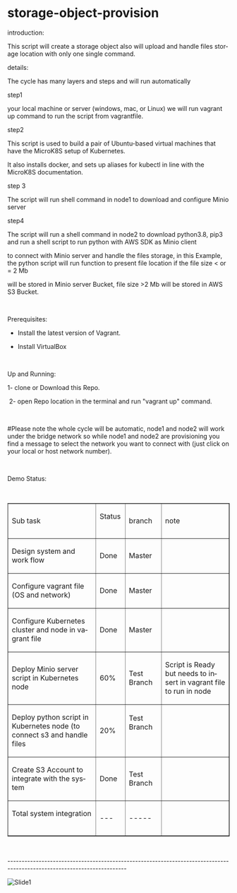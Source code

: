# storage-object-provision
<div class="OutlineElement Ltr SCXW79759240 BCX0">
<p class="Paragraph SCXW79759240 BCX0" lang="EN-US" xml:lang="EN-US"><span class="TextRun Underlined SCXW79759240 BCX0" lang="EN-US" xml:lang="EN-US" data-contrast="auto"><span class="NormalTextRun SCXW79759240 BCX0">introduction:</span></span><span class="EOP SCXW79759240 BCX0" data-ccp-props="{&quot;201341983&quot;:0,&quot;335559739&quot;:160,&quot;335559740&quot;:259}">&nbsp;</span></p>
</div>
<div class="OutlineElement Ltr SCXW79759240 BCX0">
<p class="Paragraph SCXW79759240 BCX0" lang="EN-US" xml:lang="EN-US"><span class="TextRun SCXW79759240 BCX0" lang="EN-US" xml:lang="EN-US" data-contrast="auto"><span class="NormalTextRun SCXW79759240 BCX0">This</span><span class="NormalTextRun SCXW79759240 BCX0"> script will create a storage object also will upload and handle files storage location with only one single command.</span></span><span class="EOP SCXW79759240 BCX0" data-ccp-props="{&quot;201341983&quot;:0,&quot;335559739&quot;:160,&quot;335559740&quot;:259}">&nbsp;</span></p>
</div>
<div class="OutlineElement Ltr SCXW79759240 BCX0">
<p class="Paragraph SCXW79759240 BCX0" lang="EN-US" xml:lang="EN-US"><span class="TextRun Underlined SCXW79759240 BCX0" lang="EN-US" xml:lang="EN-US" data-contrast="auto"><span class="NormalTextRun SCXW79759240 BCX0">details</span></span><span class="TextRun SCXW79759240 BCX0" lang="EN-US" xml:lang="EN-US" data-contrast="auto">:</span><span class="EOP SCXW79759240 BCX0" data-ccp-props="{&quot;201341983&quot;:0,&quot;335559739&quot;:160,&quot;335559740&quot;:259}">&nbsp;</span></p>
</div>
<div class="OutlineElement Ltr SCXW79759240 BCX0">
<p class="Paragraph SCXW79759240 BCX0" lang="EN-US" xml:lang="EN-US"><span class="TextRun SCXW79759240 BCX0" lang="EN-US" xml:lang="EN-US" data-contrast="auto"><span class="NormalTextRun SCXW79759240 BCX0">The</span><span class="NormalTextRun SCXW79759240 BCX0"> cycle has many layers and steps </span><span class="NormalTextRun SCXW79759240 BCX0">and </span><span class="NormalTextRun SCXW79759240 BCX0">will </span><span class="NormalTextRun SCXW79759240 BCX0">run automatically </span></span><span class="EOP SCXW79759240 BCX0" data-ccp-props="{&quot;201341983&quot;:0,&quot;335559739&quot;:160,&quot;335559740&quot;:259}">&nbsp;</span></p>
</div>
<div class="OutlineElement Ltr SCXW79759240 BCX0">
<p class="Paragraph SCXW79759240 BCX0" lang="EN-US" xml:lang="EN-US"><span class="TextRun SCXW79759240 BCX0" lang="EN-US" xml:lang="EN-US" data-contrast="auto">step1</span><span class="EOP SCXW79759240 BCX0" data-ccp-props="{&quot;201341983&quot;:0,&quot;335559739&quot;:160,&quot;335559740&quot;:259}">&nbsp;</span></p>
</div>
<div class="OutlineElement Ltr SCXW79759240 BCX0">
<p class="Paragraph SCXW79759240 BCX0" lang="EN-US" xml:lang="EN-US"><span class="TextRun SCXW79759240 BCX0" lang="EN-US" xml:lang="EN-US" data-contrast="auto"><span class="NormalTextRun SCXW79759240 BCX0">your local machine or server (windows, mac, or Linux) we will run vagrant up command to run the script from </span><span class="NormalTextRun SpellingErrorV2 SCXW79759240 BCX0">vagrantfile</span><span class="NormalTextRun SCXW79759240 BCX0">. </span></span><span class="EOP SCXW79759240 BCX0" data-ccp-props="{&quot;201341983&quot;:0,&quot;335559739&quot;:160,&quot;335559740&quot;:259}">&nbsp;</span></p>
</div>
<div class="OutlineElement Ltr SCXW79759240 BCX0">
<p class="Paragraph SCXW79759240 BCX0" lang="EN-US" xml:lang="EN-US"><span class="TextRun SCXW79759240 BCX0" lang="EN-US" xml:lang="EN-US" data-contrast="auto">step2</span><span class="EOP SCXW79759240 BCX0" data-ccp-props="{&quot;201341983&quot;:0,&quot;335559739&quot;:160,&quot;335559740&quot;:259}">&nbsp;</span></p>
</div>
<div class="OutlineElement Ltr SCXW79759240 BCX0">
<p class="Paragraph SCXW79759240 BCX0" lang="EN-US" xml:lang="EN-US"><span class="TextRun SCXW79759240 BCX0" lang="EN-US" xml:lang="EN-US" data-contrast="auto">This script is used to build a pair of Ubuntu-based virtual machines that have the MicroK8S setup of Kubernetes.</span><span class="EOP SCXW79759240 BCX0" data-ccp-props="{&quot;201341983&quot;:0,&quot;335559739&quot;:160,&quot;335559740&quot;:259}">&nbsp;</span></p>
</div>
<div class="OutlineElement Ltr SCXW79759240 BCX0">
<p class="Paragraph SCXW79759240 BCX0" lang="EN-US" xml:lang="EN-US"><span class="TextRun SCXW79759240 BCX0" lang="EN-US" xml:lang="EN-US" data-contrast="auto"><span class="NormalTextRun SCXW79759240 BCX0">It also installs docker, and sets up aliases for </span><span class="NormalTextRun SpellingErrorV2 SCXW79759240 BCX0">kubectl</span><span class="NormalTextRun SCXW79759240 BCX0"> in line with the MicroK8S documentation.</span></span><span class="EOP SCXW79759240 BCX0" data-ccp-props="{&quot;201341983&quot;:0,&quot;335559739&quot;:160,&quot;335559740&quot;:259}">&nbsp;</span></p>
</div>
<div class="OutlineElement Ltr SCXW79759240 BCX0">
<p class="Paragraph SCXW79759240 BCX0" lang="EN-US" xml:lang="EN-US"><span class="TextRun SCXW79759240 BCX0" lang="EN-US" xml:lang="EN-US" data-contrast="auto">step 3</span><span class="EOP SCXW79759240 BCX0" data-ccp-props="{&quot;201341983&quot;:0,&quot;335559739&quot;:160,&quot;335559740&quot;:259}">&nbsp;</span></p>
</div>
<div class="OutlineElement Ltr SCXW79759240 BCX0">
<p class="Paragraph SCXW79759240 BCX0" lang="EN-US" xml:lang="EN-US"><span class="TextRun SCXW79759240 BCX0" lang="EN-US" xml:lang="EN-US" data-contrast="auto"><span class="NormalTextRun SCXW79759240 BCX0">The</span><span class="NormalTextRun SCXW79759240 BCX0"> script will run shell command in node1 to download and configure Minio server </span></span><span class="EOP SCXW79759240 BCX0" data-ccp-props="{&quot;201341983&quot;:0,&quot;335559739&quot;:160,&quot;335559740&quot;:259}">&nbsp;</span></p>
</div>
<div class="OutlineElement Ltr SCXW79759240 BCX0">
<p class="Paragraph SCXW79759240 BCX0" lang="EN-US" xml:lang="EN-US"><span class="TextRun SCXW79759240 BCX0" lang="EN-US" xml:lang="EN-US" data-contrast="auto">step4</span><span class="EOP SCXW79759240 BCX0" data-ccp-props="{&quot;201341983&quot;:0,&quot;335559739&quot;:160,&quot;335559740&quot;:259}">&nbsp;</span></p>
</div>
<div class="OutlineElement Ltr SCXW79759240 BCX0">
<p class="Paragraph SCXW79759240 BCX0" lang="EN-US" xml:lang="EN-US"><span class="TextRun SCXW79759240 BCX0" lang="EN-US" xml:lang="EN-US" data-contrast="auto"><span class="NormalTextRun SCXW79759240 BCX0">The</span><span class="NormalTextRun SCXW79759240 BCX0"> script will run a shell command in node2 to download python3.8, pip3 and run a shell script to run python with AWS SDK as Minio client </span></span><span class="EOP SCXW79759240 BCX0" data-ccp-props="{&quot;201341983&quot;:0,&quot;335559739&quot;:160,&quot;335559740&quot;:259}">&nbsp;</span></p>
</div>
<div class="OutlineElement Ltr SCXW79759240 BCX0">
<p class="Paragraph SCXW79759240 BCX0" lang="EN-US" xml:lang="EN-US"><span class="TextRun SCXW79759240 BCX0" lang="EN-US" xml:lang="EN-US" data-contrast="auto">to connect with Minio server and handle the files storage, in this Example, the python script will run function to present file location if the file size &lt; or = 2 Mb</span><span class="EOP SCXW79759240 BCX0" data-ccp-props="{&quot;201341983&quot;:0,&quot;335559739&quot;:160,&quot;335559740&quot;:259}">&nbsp;</span></p>
</div>
<div class="OutlineElement Ltr SCXW79759240 BCX0">
<p class="Paragraph SCXW79759240 BCX0" lang="EN-US" xml:lang="EN-US"><span class="TextRun SCXW79759240 BCX0" lang="EN-US" xml:lang="EN-US" data-contrast="auto">will be stored in Minio server Bucket, file size &gt;2 Mb will be stored in AWS S3 Bucket.</span><span class="EOP SCXW79759240 BCX0" data-ccp-props="{&quot;201341983&quot;:0,&quot;335559739&quot;:160,&quot;335559740&quot;:259}">&nbsp;</span></p>
</div>
<div class="OutlineElement Ltr SCXW79759240 BCX0">
<p class="Paragraph SCXW79759240 BCX0" lang="EN-US" xml:lang="EN-US"><span class="TextRun SCXW79759240 BCX0" lang="EN-US" xml:lang="EN-US" data-contrast="auto">&nbsp;</span><span class="EOP SCXW79759240 BCX0" data-ccp-props="{&quot;201341983&quot;:0,&quot;335559739&quot;:160,&quot;335559740&quot;:259}">&nbsp;</span></p>
</div>
<div class="OutlineElement Ltr SCXW79759240 BCX0">
<p class="Paragraph SCXW79759240 BCX0" lang="EN-US" xml:lang="EN-US"><span class="TextRun Underlined SCXW79759240 BCX0" lang="EN-US" xml:lang="EN-US" data-contrast="auto"><span class="NormalTextRun SCXW79759240 BCX0">Prerequisites:</span></span><span class="EOP SCXW79759240 BCX0" data-ccp-props="{&quot;201341983&quot;:0,&quot;335559739&quot;:160,&quot;335559740&quot;:259}">&nbsp;</span></p>
</div>
<div class="ListContainerWrapper SCXW79759240 BCX0">
<ul class="BulletListStyle1 SCXW79759240 BCX0">
<li class="OutlineElement Ltr SCXW79759240 BCX0" data-leveltext="" data-font="Symbol" data-listid="1" data-aria-posinset="1" data-aria-level="1">
<p class="Paragraph SCXW79759240 BCX0" lang="EN-US" xml:lang="EN-US"><span class="TextRun SCXW79759240 BCX0" lang="EN-US" xml:lang="EN-US" data-contrast="auto">Install the latest version of Vagrant.</span><span class="EOP SCXW79759240 BCX0" data-ccp-props="{&quot;201341983&quot;:0,&quot;335559739&quot;:160,&quot;335559740&quot;:259}">&nbsp;</span></p>
</li>
<li class="OutlineElement Ltr SCXW79759240 BCX0" data-leveltext="" data-font="Symbol" data-listid="1" data-aria-posinset="2" data-aria-level="1">
<p class="Paragraph SCXW79759240 BCX0" lang="EN-US" xml:lang="EN-US"><span class="TextRun SCXW79759240 BCX0" lang="EN-US" xml:lang="EN-US" data-contrast="auto">Install VirtualBox</span><span class="EOP SCXW79759240 BCX0" data-ccp-props="{&quot;201341983&quot;:0,&quot;335559739&quot;:160,&quot;335559740&quot;:259}">&nbsp;</span></p>
</li>
</ul>
</div>
<div class="OutlineElement Ltr SCXW79759240 BCX0">
<p class="Paragraph SCXW79759240 BCX0" lang="EN-US" xml:lang="EN-US"><span class="EOP SCXW79759240 BCX0" data-ccp-props="{&quot;201341983&quot;:0,&quot;335559739&quot;:160,&quot;335559740&quot;:259}">&nbsp;</span></p>
</div>
<div class="OutlineElement Ltr SCXW79759240 BCX0">
<p class="Paragraph SCXW79759240 BCX0" lang="EN-US" xml:lang="EN-US"><span class="TextRun Underlined SCXW79759240 BCX0" lang="EN-US" xml:lang="EN-US" data-contrast="auto"><span class="NormalTextRun SCXW79759240 BCX0">Up and Running:</span></span><span class="EOP SCXW79759240 BCX0" data-ccp-props="{&quot;201341983&quot;:0,&quot;335559739&quot;:160,&quot;335559740&quot;:259}">&nbsp;</span></p>
</div>
<div class="OutlineElement Ltr SCXW79759240 BCX0">
<p class="Paragraph SCXW79759240 BCX0" lang="EN-US" xml:lang="EN-US"><span class="TextRun SCXW79759240 BCX0" lang="EN-US" xml:lang="EN-US" data-contrast="auto">1- clone or Download this Repo.</span><span class="EOP SCXW79759240 BCX0" data-ccp-props="{&quot;201341983&quot;:0,&quot;335559739&quot;:160,&quot;335559740&quot;:259}">&nbsp;</span></p>
</div>
<div class="OutlineElement Ltr SCXW79759240 BCX0">
<p class="Paragraph SCXW79759240 BCX0" lang="EN-US" xml:lang="EN-US"><span class="TextRun SCXW79759240 BCX0" lang="EN-US" xml:lang="EN-US" data-contrast="auto"><span class="NormalTextRun SCXW79759240 BCX0">&nbsp;</span><span class="NormalTextRun SCXW79759240 BCX0">2- open Repo location in the terminal and run "vagrant up" command.</span></span><span class="EOP SCXW79759240 BCX0" data-ccp-props="{&quot;201341983&quot;:0,&quot;335559739&quot;:160,&quot;335559740&quot;:259}">&nbsp;</span></p>
</div>
<div class="OutlineElement Ltr SCXW79759240 BCX0">
<p class="Paragraph SCXW79759240 BCX0" lang="EN-US" xml:lang="EN-US"><span class="TextRun SCXW79759240 BCX0" lang="EN-US" xml:lang="EN-US" data-contrast="auto">&nbsp;</span><span class="EOP SCXW79759240 BCX0" data-ccp-props="{&quot;201341983&quot;:0,&quot;335559739&quot;:160,&quot;335559740&quot;:259}">&nbsp;</span></p>
</div>
<div class="OutlineElement Ltr SCXW79759240 BCX0">
<p class="Paragraph SCXW79759240 BCX0" lang="EN-US" xml:lang="EN-US"><span class="TextRun SCXW79759240 BCX0" lang="EN-US" xml:lang="EN-US" data-contrast="auto"><span class="NormalTextRun SCXW79759240 BCX0">#</span><span class="NormalTextRun SCXW79759240 BCX0">Please</span></span><span class="TextRun SCXW79759240 BCX0" lang="EN-US" xml:lang="EN-US" data-contrast="auto"> note the whole cycle will be automatic, node1 and node2 will work under the bridge network so while node1 and node2 are provisioning you find a message to select the network you want to connect with (just click on your local or host network number).</span><span class="EOP SCXW79759240 BCX0" data-ccp-props="{&quot;201341983&quot;:0,&quot;335559739&quot;:160,&quot;335559740&quot;:259}">&nbsp;</span></p>
</div>
<div class="OutlineElement Ltr SCXW79759240 BCX0">
<p class="Paragraph SCXW79759240 BCX0" lang="EN-US" xml:lang="EN-US"><span class="EOP SCXW79759240 BCX0" data-ccp-props="{&quot;201341983&quot;:0,&quot;335559739&quot;:160,&quot;335559740&quot;:259}">&nbsp;</span></p>
</div>
<div class="OutlineElement Ltr SCXW79759240 BCX0">
<p class="Paragraph SCXW79759240 BCX0" lang="EN-US" xml:lang="EN-US"><span class="TextRun Underlined SCXW79759240 BCX0" lang="EN-US" xml:lang="EN-US" data-contrast="auto"><span class="NormalTextRun SCXW79759240 BCX0">Demo Status:</span></span><span class="EOP SCXW79759240 BCX0" data-ccp-props="{&quot;201341983&quot;:0,&quot;335559739&quot;:160,&quot;335559740&quot;:259}">&nbsp;</span></p>
</div>
<div class="OutlineElement Ltr SCXW79759240 BCX0">
<div class="TableContainer SCXW79759240 BCX0">
<div id="{4fadb984-afe4-46f7-82c1-fd3120cb6395}{118}" class="WACAltTextDescribedBy SCXW79759240 BCX0">&nbsp;</div>
<table class="Table  Ltr TableGrid BorderColorBlack TransparentBackgroundColor TableWordWrap SCXW79759240 BCX0" border="1" data-tablestyle="MsoTableGrid" data-tablelook="1696">
<tbody class="SCXW79759240 BCX0">
<tr class="TableRow SCXW79759240 BCX0">
<td class="FirstRow FirstCol SCXW79759240 BCX0" data-celllook="0">
<div class="TableCellContent SCXW79759240 BCX0">
<div class="OutlineElement Ltr SCXW79759240 BCX0">
<p class="Paragraph SCXW79759240 BCX0" lang="EN-US" xml:lang="EN-US"><span class="TextRun SCXW79759240 BCX0" lang="EN-US" xml:lang="EN-US" data-contrast="auto">Sub task</span><span class="EOP SCXW79759240 BCX0" data-ccp-props="{&quot;201341983&quot;:0,&quot;335551550&quot;:2,&quot;335551620&quot;:2,&quot;335559740&quot;:259}">&nbsp;</span></p>
</div>
</div>
</td>
<td class="FirstRow SCXW79759240 BCX0" data-celllook="0">
<div class="TableCellContent SCXW79759240 BCX0">
<div class="OutlineElement Ltr SCXW79759240 BCX0">
<p class="Paragraph SCXW79759240 BCX0" lang="EN-US" xml:lang="EN-US"><span class="TextRun SCXW79759240 BCX0" lang="EN-US" xml:lang="EN-US" data-contrast="auto">Status </span><span class="EOP SCXW79759240 BCX0" data-ccp-props="{&quot;201341983&quot;:0,&quot;335551550&quot;:2,&quot;335551620&quot;:2,&quot;335559740&quot;:259}">&nbsp;</span></p>
</div>
</div>
</td>
<td class="FirstRow SCXW79759240 BCX0" data-celllook="0">
<div class="TableCellContent SCXW79759240 BCX0">
<div class="OutlineElement Ltr SCXW79759240 BCX0">
<p class="Paragraph SCXW79759240 BCX0" lang="EN-US" xml:lang="EN-US"><span class="TextRun SCXW79759240 BCX0" lang="EN-US" xml:lang="EN-US" data-contrast="auto">branch</span><span class="EOP SCXW79759240 BCX0" data-ccp-props="{&quot;201341983&quot;:0,&quot;335551550&quot;:2,&quot;335551620&quot;:2,&quot;335559740&quot;:259}">&nbsp;</span></p>
</div>
</div>
</td>
<td class="FirstRow LastCol SCXW79759240 BCX0" data-celllook="0">
<div class="TableCellContent SCXW79759240 BCX0">
<div class="OutlineElement Ltr SCXW79759240 BCX0">
<p class="Paragraph SCXW79759240 BCX0" lang="EN-US" xml:lang="EN-US"><span class="TextRun SCXW79759240 BCX0" lang="EN-US" xml:lang="EN-US" data-contrast="auto">note</span><span class="EOP SCXW79759240 BCX0" data-ccp-props="{&quot;201341983&quot;:0,&quot;335551550&quot;:2,&quot;335551620&quot;:2,&quot;335559740&quot;:259}">&nbsp;</span></p>
</div>
</div>
</td>
</tr>
<tr class="TableRow SCXW79759240 BCX0">
<td class="FirstCol SCXW79759240 BCX0" data-celllook="0">
<div class="TableCellContent SCXW79759240 BCX0">
<div class="OutlineElement Ltr SCXW79759240 BCX0">
<p class="Paragraph SCXW79759240 BCX0" lang="EN-US" xml:lang="EN-US"><span class="TextRun SCXW79759240 BCX0" lang="EN-US" xml:lang="EN-US" data-contrast="auto">Design system and work flow </span><span class="EOP SCXW79759240 BCX0" data-ccp-props="{&quot;201341983&quot;:0,&quot;335551550&quot;:2,&quot;335551620&quot;:2,&quot;335559740&quot;:259}">&nbsp;</span></p>
</div>
</div>
</td>
<td class="SCXW79759240 BCX0" data-celllook="0">
<div class="TableCellContent SCXW79759240 BCX0">
<div class="OutlineElement Ltr SCXW79759240 BCX0">
<p class="Paragraph SCXW79759240 BCX0" lang="EN-US" xml:lang="EN-US"><span class="TextRun SCXW79759240 BCX0" lang="EN-US" xml:lang="EN-US" data-contrast="auto">Done</span><span class="EOP SCXW79759240 BCX0" data-ccp-props="{&quot;201341983&quot;:0,&quot;335551550&quot;:2,&quot;335551620&quot;:2,&quot;335559740&quot;:259}">&nbsp;</span></p>
</div>
</div>
</td>
<td class="SCXW79759240 BCX0" data-celllook="0">
<div class="TableCellContent SCXW79759240 BCX0">
<div class="OutlineElement Ltr SCXW79759240 BCX0">
<p class="Paragraph SCXW79759240 BCX0" lang="EN-US" xml:lang="EN-US"><span class="TextRun SCXW79759240 BCX0" lang="EN-US" xml:lang="EN-US" data-contrast="auto">Master</span><span class="EOP SCXW79759240 BCX0" data-ccp-props="{&quot;201341983&quot;:0,&quot;335551550&quot;:2,&quot;335551620&quot;:2,&quot;335559740&quot;:259}">&nbsp;</span></p>
</div>
</div>
</td>
<td class="LastCol SCXW79759240 BCX0" data-celllook="0">
<div class="TableCellContent SCXW79759240 BCX0">
<div class="OutlineElement Ltr SCXW79759240 BCX0">
<p class="Paragraph SCXW79759240 BCX0" lang="EN-US" xml:lang="EN-US"><span class="EOP SCXW79759240 BCX0" data-ccp-props="{&quot;201341983&quot;:0,&quot;335551550&quot;:2,&quot;335551620&quot;:2,&quot;335559740&quot;:259}">&nbsp;</span></p>
</div>
</div>
</td>
</tr>
<tr class="TableRow SCXW79759240 BCX0">
<td class="FirstCol SCXW79759240 BCX0" data-celllook="0">
<div class="TableCellContent SCXW79759240 BCX0">
<div class="OutlineElement Ltr SCXW79759240 BCX0">
<p class="Paragraph SCXW79759240 BCX0" lang="EN-US" xml:lang="EN-US"><span class="TextRun SCXW79759240 BCX0" lang="EN-US" xml:lang="EN-US" data-contrast="auto"><span class="NormalTextRun SCXW79759240 BCX0">Configure vagrant </span><span class="NormalTextRun SCXW79759240 BCX0">file (</span><span class="NormalTextRun SCXW79759240 BCX0">OS and network)</span></span><span class="EOP SCXW79759240 BCX0" data-ccp-props="{&quot;201341983&quot;:0,&quot;335551550&quot;:2,&quot;335551620&quot;:2,&quot;335559740&quot;:259}">&nbsp;</span></p>
</div>
</div>
</td>
<td class="SCXW79759240 BCX0" data-celllook="0">
<div class="TableCellContent SCXW79759240 BCX0">
<div class="OutlineElement Ltr SCXW79759240 BCX0">
<p class="Paragraph SCXW79759240 BCX0" lang="EN-US" xml:lang="EN-US"><span class="TextRun SCXW79759240 BCX0" lang="EN-US" xml:lang="EN-US" data-contrast="auto">Done</span><span class="EOP SCXW79759240 BCX0" data-ccp-props="{&quot;201341983&quot;:0,&quot;335551550&quot;:2,&quot;335551620&quot;:2,&quot;335559740&quot;:259}">&nbsp;</span></p>
</div>
</div>
</td>
<td class="SCXW79759240 BCX0" data-celllook="0">
<div class="TableCellContent SCXW79759240 BCX0">
<div class="OutlineElement Ltr SCXW79759240 BCX0">
<p class="Paragraph SCXW79759240 BCX0" lang="EN-US" xml:lang="EN-US"><span class="TextRun SCXW79759240 BCX0" lang="EN-US" xml:lang="EN-US" data-contrast="auto">Master</span><span class="EOP SCXW79759240 BCX0" data-ccp-props="{&quot;201341983&quot;:0,&quot;335551550&quot;:2,&quot;335551620&quot;:2,&quot;335559740&quot;:259}">&nbsp;</span></p>
</div>
</div>
</td>
<td class="LastCol SCXW79759240 BCX0" data-celllook="0">
<div class="TableCellContent SCXW79759240 BCX0">
<div class="OutlineElement Ltr SCXW79759240 BCX0">
<p class="Paragraph SCXW79759240 BCX0" lang="EN-US" xml:lang="EN-US"><span class="EOP SCXW79759240 BCX0" data-ccp-props="{&quot;201341983&quot;:0,&quot;335551550&quot;:2,&quot;335551620&quot;:2,&quot;335559740&quot;:259}">&nbsp;</span></p>
</div>
</div>
</td>
</tr>
<tr class="TableRow SCXW79759240 BCX0">
<td class="FirstCol SCXW79759240 BCX0" data-celllook="0">
<div class="TableCellContent SCXW79759240 BCX0">
<div class="OutlineElement Ltr SCXW79759240 BCX0">
<p class="Paragraph SCXW79759240 BCX0" lang="EN-US" xml:lang="EN-US"><span class="TextRun SCXW79759240 BCX0" lang="EN-US" xml:lang="EN-US" data-contrast="auto">Configure Kubernetes cluster and node in vagrant file</span><span class="EOP SCXW79759240 BCX0" data-ccp-props="{&quot;201341983&quot;:0,&quot;335551550&quot;:2,&quot;335551620&quot;:2,&quot;335559740&quot;:259}">&nbsp;</span></p>
</div>
</div>
</td>
<td class="SCXW79759240 BCX0" data-celllook="0">
<div class="TableCellContent SCXW79759240 BCX0">
<div class="OutlineElement Ltr SCXW79759240 BCX0">
<p class="Paragraph SCXW79759240 BCX0" lang="EN-US" xml:lang="EN-US"><span class="TextRun SCXW79759240 BCX0" lang="EN-US" xml:lang="EN-US" data-contrast="auto">Done</span><span class="EOP SCXW79759240 BCX0" data-ccp-props="{&quot;201341983&quot;:0,&quot;335551550&quot;:2,&quot;335551620&quot;:2,&quot;335559740&quot;:259}">&nbsp;</span></p>
</div>
</div>
</td>
<td class="SCXW79759240 BCX0" data-celllook="0">
<div class="TableCellContent SCXW79759240 BCX0">
<div class="OutlineElement Ltr SCXW79759240 BCX0">
<p class="Paragraph SCXW79759240 BCX0" lang="EN-US" xml:lang="EN-US"><span class="TextRun SCXW79759240 BCX0" lang="EN-US" xml:lang="EN-US" data-contrast="auto">Master</span><span class="EOP SCXW79759240 BCX0" data-ccp-props="{&quot;201341983&quot;:0,&quot;335551550&quot;:2,&quot;335551620&quot;:2,&quot;335559740&quot;:259}">&nbsp;</span></p>
</div>
</div>
</td>
<td class="LastCol SCXW79759240 BCX0" data-celllook="0">
<div class="TableCellContent SCXW79759240 BCX0">
<div class="OutlineElement Ltr SCXW79759240 BCX0">
<p class="Paragraph SCXW79759240 BCX0" lang="EN-US" xml:lang="EN-US"><span class="EOP SCXW79759240 BCX0" data-ccp-props="{&quot;201341983&quot;:0,&quot;335551550&quot;:2,&quot;335551620&quot;:2,&quot;335559740&quot;:259}">&nbsp;</span></p>
</div>
</div>
</td>
</tr>
<tr class="TableRow SCXW79759240 BCX0">
<td class="FirstCol SCXW79759240 BCX0" data-celllook="0">
<div class="TableCellContent SCXW79759240 BCX0">
<div class="OutlineElement Ltr SCXW79759240 BCX0">
<p class="Paragraph SCXW79759240 BCX0" lang="EN-US" xml:lang="EN-US"><span class="TextRun SCXW79759240 BCX0" lang="EN-US" xml:lang="EN-US" data-contrast="auto">Deploy Minio server script in </span><span class="TextRun SCXW79759240 BCX0" lang="EN-US" xml:lang="EN-US" data-contrast="none">Kubernetes node</span><span class="EOP SCXW79759240 BCX0" data-ccp-props="{&quot;201341983&quot;:0,&quot;335559740&quot;:259}">&nbsp;</span></p>
</div>
</div>
</td>
<td class="SCXW79759240 BCX0" data-celllook="0">
<div class="TableCellContent SCXW79759240 BCX0">
<div class="OutlineElement Ltr SCXW79759240 BCX0">
<p class="Paragraph SCXW79759240 BCX0" lang="EN-US" xml:lang="EN-US"><span class="TextRun SCXW79759240 BCX0" lang="EN-US" xml:lang="EN-US" data-contrast="auto"><span class="NormalTextRun SCXW79759240 BCX0">6</span><span class="NormalTextRun SCXW79759240 BCX0">0%</span></span><span class="EOP SCXW79759240 BCX0" data-ccp-props="{&quot;201341983&quot;:0,&quot;335559740&quot;:259}">&nbsp;</span></p>
</div>
</div>
</td>
<td class="SCXW79759240 BCX0" data-celllook="0">
<div class="TableCellContent SCXW79759240 BCX0">
<div class="OutlineElement Ltr SCXW79759240 BCX0">
<p class="Paragraph SCXW79759240 BCX0" lang="EN-US" xml:lang="EN-US"><span class="TextRun SCXW79759240 BCX0" lang="EN-US" xml:lang="EN-US" data-contrast="auto">Test Branch</span><span class="EOP SCXW79759240 BCX0" data-ccp-props="{&quot;201341983&quot;:0,&quot;335559740&quot;:259}">&nbsp;</span></p>
</div>
</div>
</td>
<td class="LastCol SCXW79759240 BCX0" data-celllook="0">
<div class="TableCellContent SCXW79759240 BCX0">
<div class="OutlineElement Ltr SCXW79759240 BCX0">
<p class="Paragraph SCXW79759240 BCX0" lang="EN-US" xml:lang="EN-US"><span class="TextRun SCXW79759240 BCX0" lang="EN-US" xml:lang="EN-US" data-contrast="none"><span class="NormalTextRun SCXW79759240 BCX0">Script is Ready but </span><span class="NormalTextRun SCXW79759240 BCX0">needs</span><span class="NormalTextRun SCXW79759240 BCX0"> to insert in vagrant file to run in node </span></span><span class="EOP SCXW79759240 BCX0" data-ccp-props="{&quot;201341983&quot;:0,&quot;335559740&quot;:259}">&nbsp;</span></p>
</div>
</div>
</td>
</tr>
<tr class="TableRow SCXW79759240 BCX0">
<td class="FirstCol SCXW79759240 BCX0" data-celllook="0">
<div class="TableCellContent SCXW79759240 BCX0">
<div class="OutlineElement Ltr SCXW79759240 BCX0">
<p class="Paragraph SCXW79759240 BCX0" lang="EN-US" xml:lang="EN-US"><span class="TextRun SCXW79759240 BCX0" lang="EN-US" xml:lang="EN-US" data-contrast="auto">Deploy python script in </span><span class="TextRun SCXW79759240 BCX0" lang="EN-US" xml:lang="EN-US" data-contrast="none"><span class="NormalTextRun SCXW79759240 BCX0">Kubernetes </span><span class="NormalTextRun SCXW79759240 BCX0">node (</span><span class="NormalTextRun SCXW79759240 BCX0">to </span><span class="NormalTextRun SCXW79759240 BCX0">connect</span><span class="NormalTextRun SCXW79759240 BCX0"> s3 and handle files </span></span><span class="EOP SCXW79759240 BCX0" data-ccp-props="{&quot;201341983&quot;:0,&quot;335559740&quot;:259}">&nbsp;</span></p>
</div>
</div>
</td>
<td class="SCXW79759240 BCX0" data-celllook="0">
<div class="TableCellContent SCXW79759240 BCX0">
<div class="OutlineElement Ltr SCXW79759240 BCX0">
<p class="Paragraph SCXW79759240 BCX0" lang="EN-US" xml:lang="EN-US"><span class="TextRun SCXW79759240 BCX0" lang="EN-US" xml:lang="EN-US" data-contrast="auto"><span class="NormalTextRun SCXW79759240 BCX0">2</span><span class="NormalTextRun SCXW79759240 BCX0">0</span><span class="NormalTextRun SCXW79759240 BCX0">%</span></span><span class="EOP SCXW79759240 BCX0" data-ccp-props="{&quot;201341983&quot;:0,&quot;335559740&quot;:259}">&nbsp;</span></p>
</div>
</div>
</td>
<td class="SCXW79759240 BCX0" data-celllook="0">
<div class="TableCellContent SCXW79759240 BCX0">
<div class="OutlineElement Ltr SCXW79759240 BCX0">
<p class="Paragraph SCXW79759240 BCX0" lang="EN-US" xml:lang="EN-US"><span class="TextRun SCXW79759240 BCX0" lang="EN-US" xml:lang="EN-US" data-contrast="auto">Test Branch</span><span class="EOP SCXW79759240 BCX0" data-ccp-props="{&quot;201341983&quot;:0,&quot;335559740&quot;:259}">&nbsp;</span></p>
</div>
<div class="OutlineElement Ltr SCXW79759240 BCX0">
<p class="Paragraph SCXW79759240 BCX0" lang="EN-US" xml:lang="EN-US"><span class="EOP SCXW79759240 BCX0" data-ccp-props="{&quot;201341983&quot;:0,&quot;335559740&quot;:259}">&nbsp;</span></p>
</div>
</div>
</td>
<td class="LastCol SCXW79759240 BCX0" data-celllook="0">
<div class="TableCellContent SCXW79759240 BCX0">
<div class="OutlineElement Ltr SCXW79759240 BCX0">
<p class="Paragraph SCXW79759240 BCX0" lang="EN-US" xml:lang="EN-US"><span class="EOP SCXW79759240 BCX0" data-ccp-props="{&quot;201341983&quot;:0,&quot;335559740&quot;:259}">&nbsp;</span></p>
</div>
</div>
</td>
</tr>
<tr class="TableRow SCXW79759240 BCX0">
<td class="FirstCol SCXW79759240 BCX0" data-celllook="0">
<div class="TableCellContent SCXW79759240 BCX0">
<div class="OutlineElement Ltr SCXW79759240 BCX0">
<p class="Paragraph SCXW79759240 BCX0" lang="EN-US" xml:lang="EN-US"><span class="TextRun SCXW79759240 BCX0" lang="EN-US" xml:lang="EN-US" data-contrast="auto">Create S3 Account to integrate with the system </span><span class="EOP SCXW79759240 BCX0" data-ccp-props="{&quot;201341983&quot;:0,&quot;335559740&quot;:259}">&nbsp;</span></p>
</div>
</div>
</td>
<td class="SCXW79759240 BCX0" data-celllook="0">
<div class="TableCellContent SCXW79759240 BCX0">
<div class="OutlineElement Ltr SCXW79759240 BCX0">
<p class="Paragraph SCXW79759240 BCX0" lang="EN-US" xml:lang="EN-US"><span class="TextRun SCXW79759240 BCX0" lang="EN-US" xml:lang="EN-US" data-contrast="auto">Done</span><span class="EOP SCXW79759240 BCX0" data-ccp-props="{&quot;201341983&quot;:0,&quot;335559740&quot;:259}">&nbsp;</span></p>
</div>
</div>
</td>
<td class="SCXW79759240 BCX0" data-celllook="0">
<div class="TableCellContent SCXW79759240 BCX0">
<div class="OutlineElement Ltr SCXW79759240 BCX0">
<p class="Paragraph SCXW79759240 BCX0" lang="EN-US" xml:lang="EN-US"><span class="TextRun SCXW79759240 BCX0" lang="EN-US" xml:lang="EN-US" data-contrast="auto"><span class="NormalTextRun SCXW79759240 BCX0">Test</span><span class="NormalTextRun SCXW79759240 BCX0"> Branch</span></span><span class="EOP SCXW79759240 BCX0" data-ccp-props="{&quot;201341983&quot;:0,&quot;335559740&quot;:259}">&nbsp;</span></p>
</div>
</div>
</td>
<td class="LastCol SCXW79759240 BCX0" data-celllook="0">
<div class="TableCellContent SCXW79759240 BCX0">
<div class="OutlineElement Ltr SCXW79759240 BCX0">
<p class="Paragraph SCXW79759240 BCX0" lang="EN-US" xml:lang="EN-US"><span class="EOP SCXW79759240 BCX0" data-ccp-props="{&quot;201341983&quot;:0,&quot;335559740&quot;:259}">&nbsp;</span></p>
</div>
</div>
</td>
</tr>
<tr class="TableRow SCXW79759240 BCX0">
<td class="FirstCol LastRow SCXW79759240 BCX0" data-celllook="0">
<div class="TableCellContent SCXW79759240 BCX0">
<div class="OutlineElement Ltr SCXW79759240 BCX0">
<p class="Paragraph SCXW79759240 BCX0" lang="EN-US" xml:lang="EN-US"><span class="TextRun SCXW79759240 BCX0" lang="EN-US" xml:lang="EN-US" data-contrast="auto">Total system integration </span><span class="EOP SCXW79759240 BCX0" data-ccp-props="{&quot;201341983&quot;:0,&quot;335559740&quot;:259}">&nbsp;</span></p>
</div>
</div>
</td>
<td class="LastRow SCXW79759240 BCX0" data-celllook="0">
<div class="TableCellContent SCXW79759240 BCX0">
<div class="OutlineElement Ltr SCXW79759240 BCX0">
<p class="Paragraph SCXW79759240 BCX0" lang="EN-US" xml:lang="EN-US"><span class="TextRun SCXW79759240 BCX0" lang="EN-US" xml:lang="EN-US" data-contrast="auto"> --- </span><span class="EOP SCXW79759240 BCX0" data-ccp-props="{&quot;201341983&quot;:0,&quot;335559740&quot;:259}">&nbsp;</span></p>
</div>
</div>
</td>
<td class="LastRow SCXW79759240 BCX0" data-celllook="0">
<div class="TableCellContent SCXW79759240 BCX0">
<div class="OutlineElement Ltr SCXW79759240 BCX0">
<p class="Paragraph SCXW79759240 BCX0" lang="EN-US" xml:lang="EN-US"><span class="TextRun SCXW79759240 BCX0" lang="EN-US" xml:lang="EN-US" data-contrast="auto"> -----</span><span class="EOP SCXW79759240 BCX0" data-ccp-props="{&quot;201341983&quot;:0,&quot;335559740&quot;:259}">&nbsp;</span></p>
</div>
</div>
</td>
<td class="LastCol LastRow SCXW79759240 BCX0" data-celllook="0">
<div class="TableCellContent SCXW79759240 BCX0">
<div class="OutlineElement Ltr SCXW79759240 BCX0">
<p class="Paragraph SCXW79759240 BCX0" lang="EN-US" xml:lang="EN-US"><span class="EOP SCXW79759240 BCX0" data-ccp-props="{&quot;201341983&quot;:0,&quot;335559740&quot;:259}">&nbsp;</span></p>
</div>
</div>
</td>
</tr>
</tbody>
</table>
</div>
</div>
<div class="OutlineElement Ltr SCXW79759240 BCX0">
<p class="Paragraph SCXW79759240 BCX0" lang="EN-US" xml:lang="EN-US"><span class="EOP SCXW79759240 BCX0" data-ccp-props="{&quot;201341983&quot;:0,&quot;335559739&quot;:160,&quot;335559740&quot;:259}">&nbsp;</span></p>
</div> 
------------------------------------------------------------------------------------------------------------------------


![Slide1](https://user-images.githubusercontent.com/36302233/152698949-c5b99f97-d563-465e-902f-84b0c5cccf5a.jpg)
